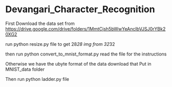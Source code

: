 # Devangari_Character_Recognition

First Download the data set from https://drive.google.com/drive/folders/1MmtCjsh5bWwYeAncIbVJSJ0rYBk20XG2

run python resize.py file to get 28*28 img from 32*32 

then run python convert_to_mnist_format.py 
read the file for the instructions

Otherwise we have the ubyte format of the data download that 
Put in MNIST_data folder 


Then run python ladder.py file 
